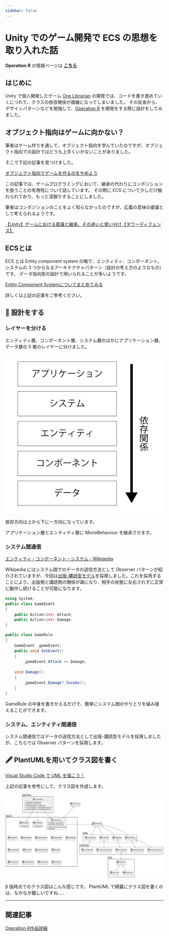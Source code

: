 ```yaml
---
sidebar: false
---
```


# Unity でのゲーム開発で ECS の思想を取り入れた話
**Operation R** の情報ページは [**こちら**](../works/OperationR.md) 

## はじめに
Unity で個人開発したゲーム [One Librarian](../works/OneLibrarian.md) の開発では、コードを書き進めていくにつれて、クラスの依存関係が複雑になってしまいました。
その反省から、デザインパターンなどを勉強して、[Operation R](../works/OperationR.md) を開発をする際に設計をしてみました。

## オブジェクト指向はゲームに向かない？
筆者はゲーム作りを通して、オブジェクト指向を学んでいたのですが、オブジェクト指向での設計ではどうも上手くいかないことがありました。

そこで下記の記事を見つけました。

[オブジェクト指向でゲームを作るのをやめよう](https://qiita.com/tshinsay/items/739ad875cc3925d51f12)

この記事では、ゲームプログラミングにおいて、継承の代わりにコンポジションを扱うことの有用性について話しています。
その際に ECS について少しだけ触れられており、もっと深掘りすることにしました。

筆者はコンポジションのことをよく知らなかったのですが、広義の意味の委譲として考えられるようです。

[【Unity】ゲームにおける委譲と継承、その違いと使い分け【タワーディフェンス】](https://zenn.dev/supple/articles/884d2439cd034a)


## ECSとは
ECS とは Entity component system の略で、エンティティ、コンポーネント、システムの 3 つからなるアーキテクチャパターン（設計の考え方のようなもの）です。
データ指向型の設計で用いられることが多いようです。

[Entity Component Systemについてまとめてみる](https://mikan-daisuki.hatenablog.com/entry/2015/10/22/220439)

詳しくは上記の記事をご参考ください。

## 📜 設計をする
### レイヤーを分ける
エンティティ層、コンポーネント層、システム層のほかにアプリケーション層、データ層の 5 層のレイヤーに分けました。

![レイヤードアーキテクチャ](../.vuepress/public/imgs/articles/OperationR-ECS/architecture.svg)

依存方向は上から下に一方向になっています。

アプリケーション層とエンティティ層に MonoBehaviour を継承させます。

### システム間通信
[エンティティ・コンポーネント・システム - Wikipedia](https://ja.wikipedia.org/wiki/%E3%82%A8%E3%83%B3%E3%83%86%E3%82%A3%E3%83%86%E3%82%A3%E3%83%BB%E3%82%B3%E3%83%B3%E3%83%9D%E3%83%BC%E3%83%8D%E3%83%B3%E3%83%88%E3%83%BB%E3%82%B7%E3%82%B9%E3%83%86%E3%83%A0)

Wikipedia にはシステム間でのデータの送信方法として Observer パターンが紹介されていますが、今回は[出版-購読型モデル](https://ja.wikipedia.org/wiki/%E5%87%BA%E7%89%88-%E8%B3%BC%E8%AA%AD%E5%9E%8B%E3%83%A2%E3%83%87%E3%83%AB)を採用しました。これを採用することにより、出版側と講読側の関係が疎になり、相手の状態に左右されずに正常に動作し続けることが可能になります。

```cs
using System;
public class GameEvent
{
    public Action<int> Attack;
    public Action<int> Damage;
}
```
```cs
public class GameRule
{
    GameEvent _gameEvent;
    public void SetEvent()
    {
        _gameEvent.Attack += Damage;

    void Damage()
    {
        _gameEvent.Damage?.Invoke();
    }
}
```
GameRule の中身を書きかえるだけで、簡単にシステム間のやりとりを組み替えることができます。

### システム、エンティティ間通信
システム間通信ではデータの送信方法として出版-講読型モデルを採用しましたが、こちらでは Observer パターンを採用します。

## 🖋️ PlantUMLを用いてクラス図を書く
[Visual Studio Code で UML を描こう！](https://qiita.com/couzie/items/9dedb834c5aff09ea7b2)

上記の記事を参考にして、クラス図を作成します。

![クラス図](../.vuepress/public/imgs/articles/OperationR-ECS/class.svg)

β 版時点でのクラス図はこんな感じです。
PlantUML で綺麗にクラス図を書くのは、なかなか難しいですね．．．

---

## 関連記事
[Operation R作品詳細](../works/OperationR.md)